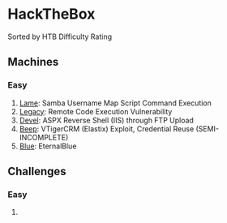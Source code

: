 # HackTheBox
Sorted by HTB Difficulty Rating

## Machines
### Easy
1. [Lame](https://github.com/HippoEug/HackTheBox/blob/main/Lame.md): Samba Username Map Script Command Execution
2. [Legacy](https://github.com/HippoEug/HackTheBox/blob/main/Legacy.md): Remote Code Execution Vulnerability
3. [Devel](https://github.com/HippoEug/HackTheBox/blob/main/Devel.md): ASPX Reverse Shell (IIS) through FTP Upload
4. [Beep](https://github.com/HippoEug/HackTheBox/blob/main/Beep.md): VTigerCRM (Elastix) Exploit, Credential Reuse (SEMI-INCOMPLETE)
5. [Blue](https://github.com/HippoEug/HackTheBox/blob/main/Blue.md): EternalBlue

## Challenges
### Easy
1.
